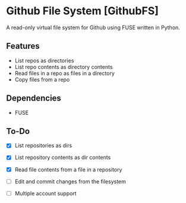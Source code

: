 # Github File System [GithubFS] 
A read-only virtual file system for Github using FUSE written in Python.

## Features
- List repos as directories
- List repo contents as directory contents
- Read files in a repo as files in a directory
- Copy files from a repo

## Dependencies
- FUSE

## To-Do
- [x] List repositories as dirs
- [x] List repository contents as dir contents
- [x] Read file contents from a file in a repository
- [ ] Edit and commit changes from the filesystem
- [ ] Multiple account support


